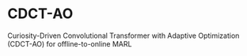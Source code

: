 # CDCT-AO
Curiosity-Driven Convolutional Transformer with Adaptive Optimization (CDCT-AO) for offline-to-online MARL
